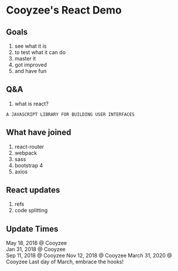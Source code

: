 # Cooyzee's React Demo

## Goals
1. see what it is
1. to test what it can do
1. master it
1. got improved
1. and have fun

## Q&A
1. what is react?
```
A JAVASCRIPT LIBRARY FOR BUILDING USER INTERFACES
```

## What have joined
1. react-router
1. webpack
1. sass
1. bootstrap 4
1. axios

## React updates
1. refs
1. code splitting

## Update Times
May 18, 2016 @ Cooyzee  
Jan 31, 2018 @ Cooyzee  
Sep 11, 2018 @ Cooyzee
Nov 12, 2018 @ Cooyzee
March 31, 2020 @ Cooyzee
Last day of March, embrace the hooks! 
